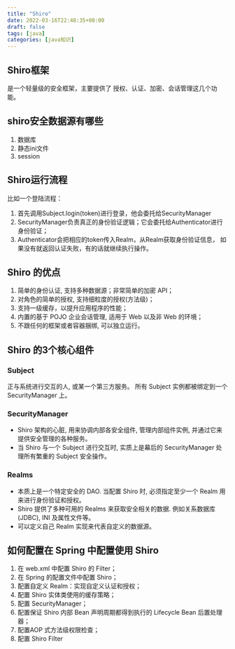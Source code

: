 ```yaml
---
title: "Shiro"
date: 2022-03-16T22:48:35+08:00
draft: false
tags: [java]
categories: [java知识]
---
```

## Shiro框架

是一个轻量级的安全框架，主要提供了 授权、认证、加密、会话管理这几个功能。

## shiro安全数据源有哪些

1. 数据库
2. 静态ini文件
3. session

## Shiro运行流程

比如一个登陆流程：

1. 首先调用Subject.login(token)进行登录，他会委托给SecurityManager 
2. SecurityManager负责真正的身份验证逻辑；它会委托给Authenticator进行身份验证； 
3. Authenticator会把相应的token传入Realm，从Realm获取身份验证信息，
如果没有就返回认证失败，有的话就继续执行操作。

## Shiro 的优点

1. 简单的身份认证, 支持多种数据源；非常简单的加密 API； 
2. 对角色的简单的授权, 支持细粒度的授权(方法级)； 
3. 支持一级缓存，以提升应用程序的性能； 
4. 内置的基于 POJO 企业会话管理, 适用于 Web 以及非 Web 的环境； 
5. 不跟任何的框架或者容器捆绑, 可以独立运行。

## Shiro 的3个核心组件

### Subject

正与系统进行交互的人, 或某一个第三方服务。
所有 Subject 实例都被绑定到一个SecurityManager 上。

### SecurityManager

* Shiro 架构的心脏, 用来协调内部各安全组件, 管理内部组件实例, 并通过它来提供安全管理的各种服务。 
* 当 Shiro 与一个 Subject 进行交互时, 实质上是幕后的 SecurityManager 处理所有繁重的 Subject 安全操作。

### Realms

* 本质上是一个特定安全的 DAO. 当配置 Shiro 时, 必须指定至少一个 Realm 用来进行身份验证和授权。 
* Shiro 提供了多种可用的 Realms 来获取安全相关的数据. 例如关系数据库(JDBC), INI 及属性文件等。 
* 可以定义自己 Realm 实现来代表自定义的数据源。

## 如何配置在 Spring 中配置使用 Shiro


1. 在 web.xml 中配置 Shiro 的 Filter； 
2. 在 Spring 的配置文件中配置 Shiro； 
3. 配置自定义 Realm：实现自定义认证和授权； 
4. 配置 Shiro 实体类使用的缓存策略； 
5. 配置 SecurityManager； 
6. 配置保证 Shiro 内部 Bean 声明周期都得到执行的 Lifecycle Bean 后置处理器； 
7. 配置AOP 式方法级权限检查； 
8. 配置 Shiro Filter